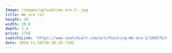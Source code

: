 ```yaml
---
Image: /images/uploads/we-are-2-.jpg
title: We are (2)
height: 20
width: 19.8
depth: 1.4
price: 1756
saatchiLink: 'https://www.saatchiart.com/art/Painting-We-are-2/189576/6208639/view'
date: 2019-11-24T18:38:29.710Z
---
```


